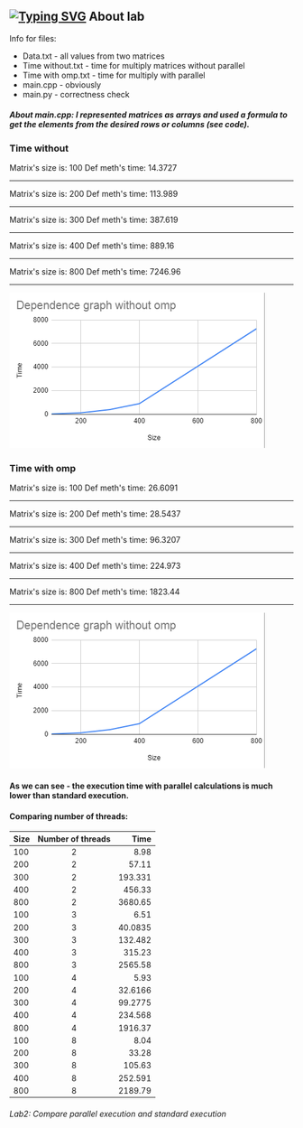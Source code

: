 [![Typing SVG](https://readme-typing-svg.herokuapp.com?color=%2336BCF7&lines=Lab+2)](https://git.io/typing-svg)
About lab
------------
Info for files:
-  Data.txt              - all values from two matrices
-  Time without.txt           - time for multiply matrices without parallel
-  Time with omp.txt    - time for multiply with parallel
-  main.cpp             - obviously
-  main.py              - correctness check

##### About main.cpp: I represented matrices as arrays and used a formula to get the elements from the desired rows or columns (see code).
### Time without
Matrix's size is: 100
Def meth's time: 14.3727
_______________________________
Matrix's size is: 200
Def meth's time: 113.989
_______________________________
Matrix's size is: 300
Def meth's time: 387.619
_______________________________
Matrix's size is: 400
Def meth's time: 889.16
_______________________________
Matrix's size is: 800
Def meth's time: 7246.96
_______________________________
![](without_omp.png)

### Time with omp
Matrix's size is: 100
Def meth's time: 26.6091
_______________________________
Matrix's size is: 200
Def meth's time: 28.5437
_______________________________
Matrix's size is: 300
Def meth's time: 96.3207
_______________________________
Matrix's size is: 400
Def meth's time: 224.973
_______________________________
Matrix's size is: 800
Def meth's time: 1823.44
_______________________________
![](without_omp.png)

#### As we can see - the execution time with parallel calculations is much lower than standard execution.
#### Comparing number of threads:
| Size       | Number of threads        | Time |
| ------------- |:------------------:| -----:|
| 100    | 2   | 8.98 |
| 200     | 2 |   57.11 |
| 300 | 2    |   193.331 |
| 400 | 2    |   456.33 |
| 800 | 2    |   3680.65 |
| 100 | 3   |   6.51 |
| 200 | 3    |   40.0835 |
| 300 | 3    |   132.482|
| 400 | 3    |   315.23 |
| 800 | 3    |   2565.58 |
| 100 | 4    |   5.93 |
| 200 | 4    |   32.6166 |
| 300 | 4    |   99.2775 |
| 400 | 4    |   234.568 |
| 800 | 4    |   1916.37 |
| 100 | 8   |   8.04 |
| 200 | 8   |   33.28 |
| 300 | 8   |   105.63 |
| 400 | 8   |   252.591 |
| 800 | 8   |   2189.79 |

###### Lab2: Compare parallel execution and standard execution
